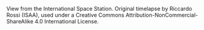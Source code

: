 View from the International Space Station. Original timelapse by Riccardo Rossi (ISAA), used under a Creative Commons Attribution-NonCommercial-ShareAlike 4.0 International License.

